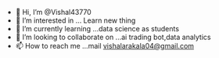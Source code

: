 - 👋 Hi, I’m @Vishal43770
- 👀 I’m interested in ... Learn new thing 
- 🌱 I’m currently learning ...data science as students
- 💞️ I’m looking to collaborate on ...ai trading bot,data analytics 
- 📫 How to reach me ...mail vishalarakala04@gmail.com

<!---
Vishal43770/Vishal43770 is a ✨ special ✨ repository because its `README.md` (this file) appears on your GitHub profile.
You can click the Preview link to take a look at your changes.
--->
